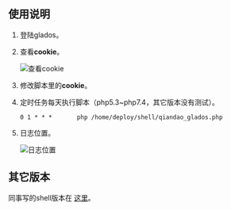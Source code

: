## 使用说明

1. 登陆glados。

2. 查看**cookie**。

   ![查看cookie](https://gitee.com/zach_li/picture/raw/master/typora/image-20221029134327642.png)

3. 修改脚本里的**cookie**。

4. 定时任务每天执行脚本（php5.3~php7.4，其它版本没有测试）。

   `0 1 * * *       php /home/deploy/shell/qiandao_glados.php`

5. 日志位置。

   ![日志位置](https://gitee.com/zach_li/picture/raw/master/typora/image-20221029134541689.png)



## 其它版本

同事写的shell版本在 [这里](https://github.com/catindog/glados)。



